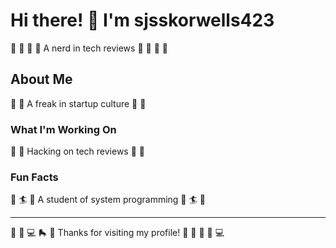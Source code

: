 # Hi there! 👋 I'm sjsskorwells423

🎰 🎱 🚵 🏏 A nerd in tech reviews 🎰 🎱 🚵 🏏

## About Me
🎪 🏓 A freak in startup culture 🎪 🏓

### What I'm Working On
🎽 🏑 Hacking on tech reviews 🎽 🏑

### Fun Facts
🥊 🏄 🥁 A student of system programming 🥊 🏄 🥁

---
🎱 🏸 💻 🛼 🚵 Thanks for visiting my profile! 🎺 🎤 🎳 🎻 💻
